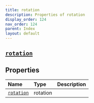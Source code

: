 ```yaml
---
title: rotation
description: Properties of rotation
display_order: 124
nav_order: 124
parent: Index
layout: default
---
```


##  [`rotation`](./rotation.html) 
## Properties
| Name | Type | Description |
|:-----|:-----|:------------|
| [`rotation`](./rotation.html) | rotation |  |


